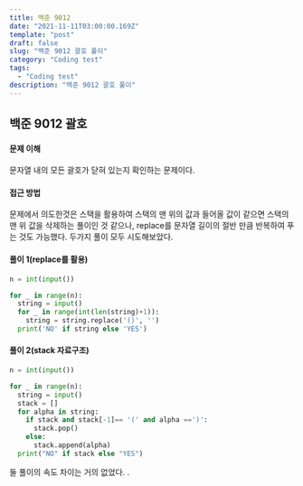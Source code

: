 ```yaml
---
title: 백준 9012
date: "2021-11-11T03:00:00.169Z"
template: "post"
draft: false
slug: "백준 9012 괄호 풀이"
category: "Coding test"
tags:
  - "Coding test"
description: "백준 9012 괄호 풀이"
---
```


## 백준 9012 괄호

#### 문제 이해

문자열 내의 모든 괄호가 닫혀 있는지 확인하는 문제이다.

#### 접근 방법

문제에서 의도한것은 스택을 활용하여 스택의 맨 위의 값과 들어올 값이 같으면 스택의 맨 위 값을 삭제하는 풀이인 것 같으나, 
replace를 문자열 길이의 절반 만큼 반복하여 푸는 것도 가능했다. 두가지 풀이 모두 시도해보았다.

#### 풀이 1(replace를 활용)

```python
n = int(input())

for _ in range(n):
  string = input()
  for _ in range(int(len(string)+1)):
    string = string.replace('()', '')
  print('NO' if string else 'YES')
```



#### 풀이 2(stack 자료구조)

```python
n = int(input())

for _ in range(n):
  string = input()
  stack = []
  for alpha in string:
    if stack and stack[-1]== '(' and alpha ==')':
      stack.pop()
    else:
      stack.append(alpha)
  print("NO" if stack else "YES")
```



둘 풀이의 속도 차이는 거의 없었다.
.